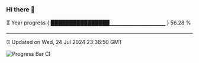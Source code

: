 ### Hi there 👋

⏳ Year progress { ████████████████▁▁▁▁▁▁▁▁▁▁▁▁▁▁ } 56.28 %

---

⏰ Updated on Wed, 24 Jul 2024 23:36:50 GMT

![Progress Bar CI](https://github.com/IshwaranRudhara/GIT-ACTION/workflows/Progress%20Bar%20CI/badge.svg)
